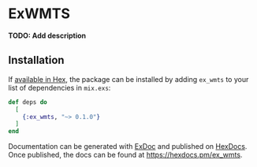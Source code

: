 # ExWMTS

**TODO: Add description**

## Installation

If [available in Hex](https://hex.pm/docs/publish), the package can be installed
by adding `ex_wmts` to your list of dependencies in `mix.exs`:

```elixir
def deps do
  [
    {:ex_wmts, "~> 0.1.0"}
  ]
end
```

Documentation can be generated with [ExDoc](https://github.com/elixir-lang/ex_doc)
and published on [HexDocs](https://hexdocs.pm). Once published, the docs can
be found at <https://hexdocs.pm/ex_wmts>.

